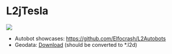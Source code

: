 # L2jTesla

[![](https://vistr.dev/badge?repo=elfocrash.l2jtesla&corners=square)](https://github.com/Elfocrash/L2jTesla)

- Autobot showcases: https://github.com/Elfocrash/L2Autobots
- Geodata: [Download](http://anothercrappyinterludeserver.com/files/geodata/) (should be converted to *.l2d)
